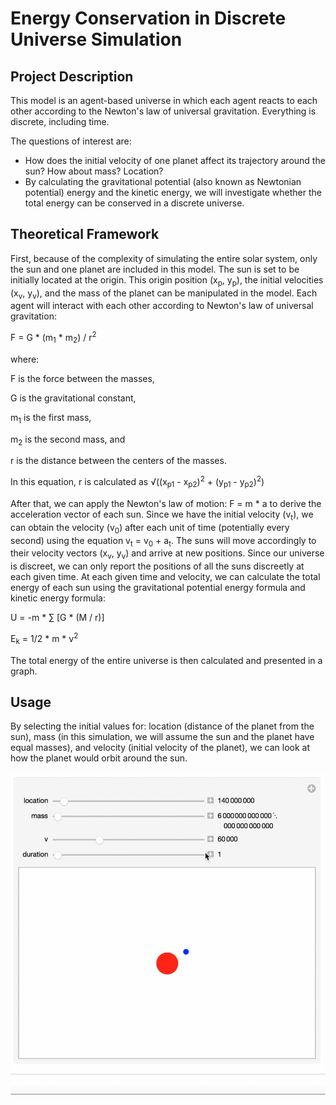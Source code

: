 # Energy Conservation in Discrete Universe Simulation

## Project Description

This model is an agent-based universe in which each agent reacts to each other according to the Newton's law of universal gravitation. Everything is discrete, including time. 

The questions of interest are: 
- How does the initial velocity of one planet affect its trajectory around the sun? How about mass? Location?
- By calculating the gravitational potential (also known as Newtonian potential) energy and the kinetic energy, we will investigate whether the total energy can be conserved in a discrete universe. 

## Theoretical Framework

First, because of the complexity of simulating the entire solar system, only the sun and one planet are included in this model. The sun is set to be initially located at the origin. This origin position (x<sub>p</sub>, y<sub>p</sub>), the initial velocities (x<sub>v</sub>, y<sub>v</sub>), and the mass of the planet can be manipulated in the model. Each agent will interact with each other according to Newton's law of universal gravitation:

F = G * (m<sub>1</sub> * m<sub>2</sub>) / r<sup>2</sup> 

where:

F is the force between the masses,

G is the gravitational constant,

m<sub>1</sub> is the first mass,

m<sub>2</sub> is the second mass, and 

r is the distance between the centers of the masses.

In this equation, r is calculated as √((x<sub>p1</sub> - x<sub>p2</sub>)<sup>2</sup> + (y<sub>p1</sub> - y<sub>p2</sub>)<sup>2</sup>)

After that, we can apply the Newton's law of motion: F = m * a to derive the acceleration vector of each sun. Since we have the initial velocity (v<sub>t</sub>), we can obtain the velocity (v<sub>0</sub>) after each unit of time (potentially every second) using the equation v<sub>t</sub> = v<sub>0</sub> + a<sub>t</sub>. The suns will move accordingly to their velocity vectors (x<sub>v</sub>, y<sub>v</sub>) and arrive at new positions. Since our universe is discreet, we can only report the positions of all the suns discreetly at each given time.
At each given time and velocity, we can calculate the total energy of each sun using the gravitational potential energy formula and kinetic energy formula: 

U = -m * ∑ [G * (M / r)]

E<sub>k</sub> =  1/2 * m * v<sup>2</sup>

The total energy of the entire universe is then calculated and presented in a graph.

## Usage

By selecting the initial values for: location (distance of the planet from the sun), mass (in this simulation, we will assume the sun and the planet have equal masses), and velocity (initial velocity of the planet), we can look at how the planet would orbit around the sun. 

![alt-text](Demo.gif)
